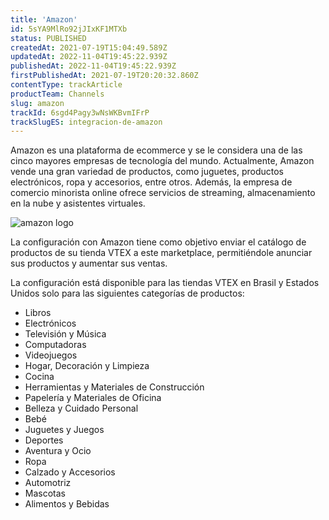 ```yaml
---
title: 'Amazon'
id: 5sYA9MlRo92jJIxKF1MTXb
status: PUBLISHED
createdAt: 2021-07-19T15:04:49.589Z
updatedAt: 2022-11-04T19:45:22.939Z
publishedAt: 2022-11-04T19:45:22.939Z
firstPublishedAt: 2021-07-19T20:20:32.860Z
contentType: trackArticle
productTeam: Channels
slug: amazon
trackId: 6sgd4Pagy3wNsWKBvmIFrP
trackSlugES: integracion-de-amazon
---
```


Amazon es una plataforma de ecommerce y se le considera una de las cinco mayores empresas de tecnología del mundo. Actualmente, Amazon vende una gran variedad de productos, como juguetes, productos electrónicos, ropa y accesorios, entre otros. Además, la empresa de comercio minorista online ofrece servicios de streaming, almacenamiento en la nube y asistentes virtuales.

![amazon logo](//images.ctfassets.net/alneenqid6w5/3hRQ23BqGdnYGkQtzOtsRF/abbcb463e142e13825d97358da9af010/amazon_logo.png)

La configuración con Amazon tiene como objetivo enviar el catálogo de productos de su tienda VTEX a este marketplace, permitiéndole anunciar sus productos y aumentar sus ventas. 

La configuración está disponible para las tiendas VTEX en Brasil y Estados Unidos solo para las siguientes categorías de productos: 
- Libros
- Electrónicos 
- Televisión y Música
- Computadoras
- Videojuegos
- Hogar, Decoración y Limpieza
- Cocina
- Herramientas y Materiales de Construcción
- Papelería y Materiales de Oficina 
- Belleza y Cuidado Personal
- Bebé
- Juguetes y Juegos
- Deportes
- Aventura y Ocio
- Ropa
- Calzado y Accesorios
- Automotriz
- Mascotas
- Alimentos y Bebidas 
